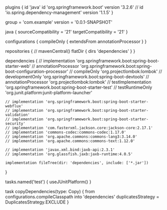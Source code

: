 plugins {
	id 'java'
	id 'org.springframework.boot' version '3.2.6'
	// id 'io.spring.dependency-management' version '1.1.5'
}

group = 'com.example'
version = '0.0.1-SNAPSHOT'

java {
	sourceCompatibility = '21'
	targetCompatibility = '21'
}

configurations {
	compileOnly {
		extendsFrom annotationProcessor
	}
}

repositories {
	// mavenCentral()
	flatDir {
      dirs 'dependencies'
  }
}

dependencies {
	// implementation 'org.springframework.boot:spring-boot-starter-web'
	// annotationProcessor 'org.springframework.boot:spring-boot-configuration-processor'
	// compileOnly 'org.projectlombok:lombok'
	// developmentOnly 'org.springframework.boot:spring-boot-devtools'
	// annotationProcessor 'org.projectlombok:lombok'
	// testImplementation 'org.springframework.boot:spring-boot-starter-test'
	// testRuntimeOnly 'org.junit.platform:junit-platform-launcher'

	// implementation 'org.springframework.boot:spring-boot-starter-webflux'
	// implementation 'org.springframework.boot:spring-boot-starter-validation'
	// implementation 'org.springframework.boot:spring-boot-starter-security'
	// implementation 'com.fasterxml.jackson.core:jackson-core:2.17.1'
	// implementation 'commons-codec:commons-codec:1.17.0'
	// implementation 'org.apache.commons:commons-lang3:3.14.0'
	// implementation 'org.apache.commons:commons-text:1.12.0'

	// implementation 'javax.xml.bind:jaxb-api:2.3.1'
	// implementation 'org.glassfish.jaxb:jaxb-runtime:4.0.5'
 
 	implementation fileTree(dir: 'dependencies', include: ['*.jar'])
}

tasks.named('test') {
	useJUnitPlatform()
}

task copyDependencies(type: Copy) {
   from configurations.compileClasspath
   into 'dependencies'
	 duplicatesStrategy = DuplicatesStrategy.EXCLUDE
}
